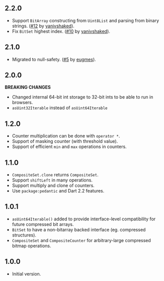 ## 2.2.0

- Support `BitArray` constructing from `Uint8List` and parsing from binary strings. ([#12](https://github.com/isoos/bit_array/pull/12) by [yanivshaked](https://github.com/yanivshaked)).
- Fix `BitSet` highest index. ([#10](https://github.com/isoos/bit_array/pull/10) by [yanivshaked](https://github.com/yanivshaked)).

## 2.1.0

- Migrated to null-safety. ([#5](https://github.com/isoos/bit_array/pull/5) by [eugmes](https://github.com/eugmes)).

## 2.0.0

**BREAKING CHANGES**
- Changed internal 64-bit int storage to 32-bit ints to be able to run in browsers.
- `asUint32Iterable` instead of `asUint64Iterable`

## 1.2.0

- Counter multiplication can be done with `operator *`.
- Support of masking counter (with threshold value).
- Support of efficient `min` and `max` operations in counters.

## 1.1.0

- `CompositeSet.clone` returns `CompositeSet`.
- Support `shiftLeft` in many operations.
- Support multiply and clone of counters.
- Use `package:pedantic` and Dart 2.2 features.

## 1.0.1

- `asUint64Iterable()` added to provide interface-level compatibility for future compressed bit arrays.
- `BitSet` to have a non-bitarray backed interface (eg. compressed structures).
- `CompositeSet` and `CompositeCounter` for arbitrary-large compressed bitmap operations.

## 1.0.0

- Initial version.
